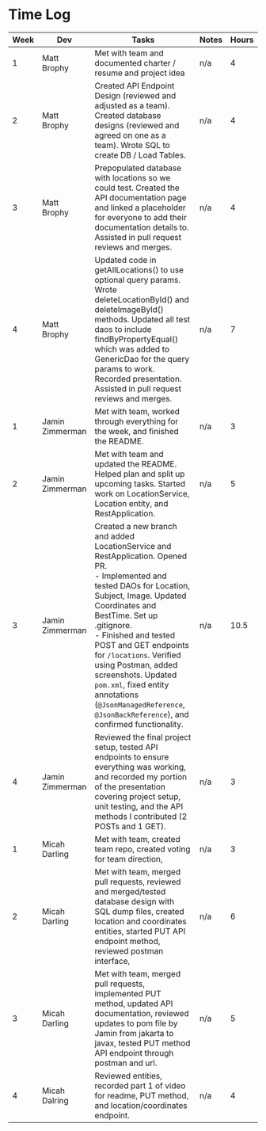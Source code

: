 # Time Log

| Week | Dev             | Tasks                                                                                                                                                                                                                                                                                                                                                                                                                                         | Notes | Hours |
|------|-----------------|-----------------------------------------------------------------------------------------------------------------------------------------------------------------------------------------------------------------------------------------------------------------------------------------------------------------------------------------------------------------------------------------------------------------------------------------------|-------|-------|
| 1    | Matt Brophy     | Met with team and documented charter / resume and project idea                                                                                                                                                                                                                                                                                                                                                                                | n/a   | 4     |
| 2    | Matt Brophy     | Created API Endpoint Design (reviewed and adjusted as a team). Created database designs (reviewed and agreed on one as a team). Wrote SQL to create DB / Load Tables.                                                                                                                                                                                                                                                                         | n/a   | 4     |
| 3    | Matt Brophy     | Prepopulated database with locations so we could test. Created the API documentation page and linked a placeholder for everyone to add their documentation details to. Assisted in pull request reviews and merges.                                                                                                                                                                                                                           | n/a   | 4     |
| 4    | Matt Brophy     | Updated code in getAllLocations() to use optional query params. Wrote deleteLocationById() and deleteImageById() methods. Updated all test daos to include findByPropertyEqual() which was added to GenericDao for the query params to work. Recorded presentation. Assisted in pull request reviews and merges.                                                                                                                              | n/a   | 7     |
| 1    | Jamin Zimmerman | Met with team, worked through everything for the week, and finished the README.                                                                                                                                                                                                                                                                                                                                                               | n/a   | 3     |
| 2    | Jamin Zimmerman | Met with team and updated the README. Helped plan and split up upcoming tasks. Started work on LocationService, Location entity, and RestApplication.                                                                                                                                                                                                                                                                                         | n/a   | 5     |
| 3    | Jamin Zimmerman | Created a new branch and added LocationService and RestApplication. Opened PR. <br> - Implemented and tested DAOs for Location, Subject, Image. Updated Coordinates and BestTime. Set up .gitignore. <br> - Finished and tested POST and GET endpoints for `/locations`. Verified using Postman, added screenshots. Updated `pom.xml`, fixed entity annotations (`@JsonManagedReference`, `@JsonBackReference`), and confirmed functionality. | n/a   | 10.5  |
| 4    | Jamin Zimmerman | Reviewed the final project setup, tested API endpoints to ensure everything was working, and recorded my portion of the presentation covering project setup, unit testing, and the API methods I contributed (2 POSTs and 1 GET).                                                                                                                                                                                                             | n/a   | 3     |
| 1    | Micah Darling   | Met with team, created team repo, created voting for team direction,                                                                                                                                                                                                                                                                                                                                                                          | n/a   | 3     |
| 2    | Micah Darling   | Met with team, merged pull requests, reviewed and merged/tested database design with SQL dump files, created location and coordinates entities, started PUT  API endpoint method, reviewed postman interface,                                                                                                                                                                                                                                 | n/a   | 6     |
| 3    | Micah Darling   | Met with team, merged pull requests, implemented PUT method, updated API documentation, reviewed updates to pom file by Jamin from jakarta to javax, tested PUT method API endpoint through postman and url.                                                                                                                                                                                                                                  | n/a   | 5     |
| 4    | Micah Dalring   | Reviewed entities, recorded part 1 of video for readme, PUT method, and location/coordinates endpoint.                                                                                                                                                                                                                                                                                                                                        | n/a   | 4     |